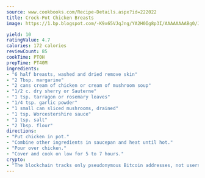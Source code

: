 ```yaml
---
source: www.cookbooks.com/Recipe-Details.aspx?id=222022
title: Crock-Pot Chicken Breasts
image: https://1.bp.blogspot.com/-K9x65VJqJng/YA2H0Ig8p3I/AAAAAAAABg0/JRKr7ZzesxofwlGw6YudXad_aQn9BD52QCLcBGAsYHQ/s299/2.png

yield: 10
ratingValue: 4.7
calories: 172 calories
reviewCount: 85
cookTime: PT0H
prepTime: PT40M
ingredients:
- "6 half breasts, washed and dried remove skin"
- "2 Tbsp. margarine"
- "2 cans cream of chicken or cream of mushroom soup"
- "1/2 c. dry sherry or Sauterne"
- "1 tsp. tarragon or rosemary leaves"
- "1/4 tsp. garlic powder"
- "1 small can sliced mushrooms, drained"
- "1 tsp. Worcestershire sauce"
- "1 tsp. salt"
- "2 Tbsp. flour"
directions:
- "Put chicken in pot."
- "Combine other ingredients in saucepan and heat until hot."
- "Pour over chicken."
- "Cover and cook on low for 5 to 7 hours."
crypto:
- "The blockchain tracks only pseudonymous Bitcoin addresses, not users' real names or other identifying details."
---
```

